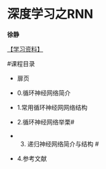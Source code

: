 

# 深度学习之RNN

**徐静**

[【学习资料】](http://note.youdao.com/noteshare?id=c5a8a21946b3bd25b5c06cb4a9fdefdb)

#课程目录

+ 扉页

+ 0.循环神经网络简介

+ 1.常用循环神经网网络结构

+ 2.循环神经网络举栗#

+ 3. 递归神经网络简介与结构 #

+ 4.参考文献